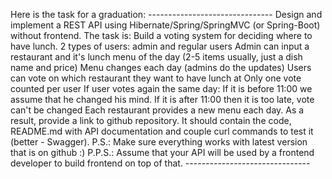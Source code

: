 Here is the task for a graduation:
    -------------------------------
Design and implement a REST API using Hibernate/Spring/SpringMVC (or Spring-Boot) without frontend.
The task is:
    Build a voting system for deciding where to have lunch.
    2 types of users: admin and regular users
    Admin can input a restaurant and it's lunch menu of the day (2-5 items usually, just a dish name and price)
    Menu changes each day (admins do the updates)
    Users can vote on which restaurant they want to have lunch at
    Only one vote counted per user
        If user votes again the same day:
            If it is before 11:00 we assume that he changed his mind.
            If it is after 11:00 then it is too late, vote can't be changed
    Each restaurant provides a new menu each day.
As a result, provide a link to github repository. It should contain the code, README.md with API documentation and couple curl commands to test it (better - Swagger).
P.S.: Make sure everything works with latest version that is on github :)
P.P.S.: Assume that your API will be used by a frontend developer to build frontend on top of that.
    -------------------------------

